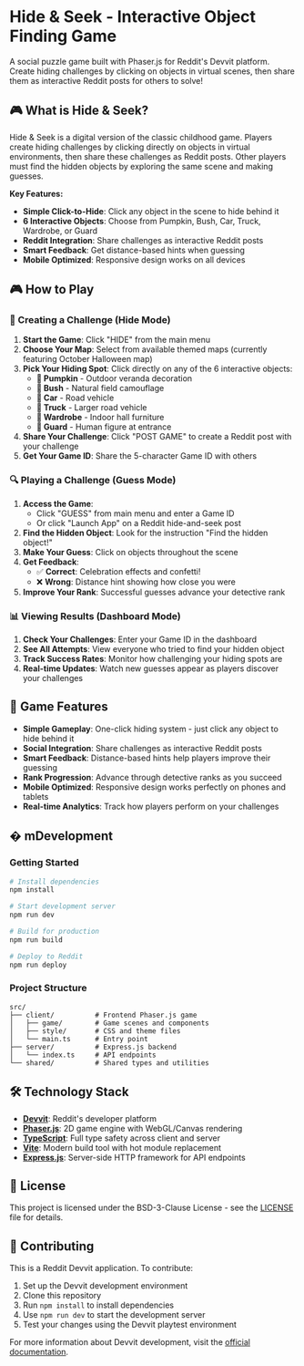 # Hide & Seek - Interactive Object Finding Game

A social puzzle game built with Phaser.js for Reddit's Devvit platform. Create hiding challenges by clicking on objects in virtual scenes, then share them as interactive Reddit posts for others to solve!

## 🎮 What is Hide & Seek?

Hide & Seek is a digital version of the classic childhood game. Players create hiding challenges by clicking directly on objects in virtual environments, then share these challenges as Reddit posts. Other players must find the hidden objects by exploring the same scene and making guesses.

**Key Features:**
- **Simple Click-to-Hide**: Click any object in the scene to hide behind it
- **6 Interactive Objects**: Choose from Pumpkin, Bush, Car, Truck, Wardrobe, or Guard
- **Reddit Integration**: Share challenges as interactive Reddit posts
- **Smart Feedback**: Get distance-based hints when guessing
- **Mobile Optimized**: Responsive design works on all devices

## 🎮 How to Play

### 🫥 Creating a Challenge (Hide Mode)

1. **Start the Game**: Click "HIDE" from the main menu
2. **Choose Your Map**: Select from available themed maps (currently featuring October Halloween map)
3. **Pick Your Hiding Spot**: Click directly on any of the 6 interactive objects:
   - **🎃 Pumpkin** - Outdoor veranda decoration
   - **🌿 Bush** - Natural field camouflage  
   - **🚗 Car** - Road vehicle
   - **🚛 Truck** - Larger road vehicle
   - **🚪 Wardrobe** - Indoor hall furniture
   - **👮 Guard** - Human figure at entrance
4. **Share Your Challenge**: Click "POST GAME" to create a Reddit post with your challenge
5. **Get Your Game ID**: Share the 5-character Game ID with others

### 🔍 Playing a Challenge (Guess Mode)

1. **Access the Game**: 
   - Click "GUESS" from main menu and enter a Game ID
   - Or click "Launch App" on a Reddit hide-and-seek post
2. **Find the Hidden Object**: Look for the instruction "Find the hidden object!"
3. **Make Your Guess**: Click on objects throughout the scene
4. **Get Feedback**: 
   - ✅ **Correct**: Celebration effects and confetti!
   - ❌ **Wrong**: Distance hint showing how close you were
5. **Improve Your Rank**: Successful guesses advance your detective rank

### 📊 Viewing Results (Dashboard Mode)

1. **Check Your Challenges**: Enter your Game ID in the dashboard
2. **See All Attempts**: View everyone who tried to find your hidden object
3. **Track Success Rates**: Monitor how challenging your hiding spots are
4. **Real-time Updates**: Watch new guesses appear as players discover your challenges

## 🌟 Game Features

- **Simple Gameplay**: One-click hiding system - just click any object to hide behind it
- **Social Integration**: Share challenges as interactive Reddit posts
- **Smart Feedback**: Distance-based hints help players improve their guessing
- **Rank Progression**: Advance through detective ranks as you succeed
- **Mobile Optimized**: Responsive design works perfectly on phones and tablets
- **Real-time Analytics**: Track how players perform on your challenges

## �️ mDevelopment

### Getting Started

```bash
# Install dependencies
npm install

# Start development server
npm run dev

# Build for production
npm run build

# Deploy to Reddit
npm run deploy
```

### Project Structure
```
src/
├── client/          # Frontend Phaser.js game
│   ├── game/        # Game scenes and components
│   ├── style/       # CSS and theme files
│   └── main.ts      # Entry point
├── server/          # Express.js backend
│   └── index.ts     # API endpoints
└── shared/          # Shared types and utilities
```

## 🛠️ Technology Stack

- **[Devvit](https://developers.reddit.com/)**: Reddit's developer platform
- **[Phaser.js](https://phaser.io/)**: 2D game engine with WebGL/Canvas rendering
- **[TypeScript](https://www.typescriptlang.org/)**: Full type safety across client and server
- **[Vite](https://vitejs.dev/)**: Modern build tool with hot module replacement
- **[Express.js](https://expressjs.com/)**: Server-side HTTP framework for API endpoints

## 📝 License

This project is licensed under the BSD-3-Clause License - see the [LICENSE](LICENSE) file for details.

## 🤝 Contributing

This is a Reddit Devvit application. To contribute:

1. Set up the Devvit development environment
2. Clone this repository
3. Run `npm install` to install dependencies
4. Use `npm run dev` to start the development server
5. Test your changes using the Devvit playtest environment

For more information about Devvit development, visit the [official documentation](https://developers.reddit.com/).